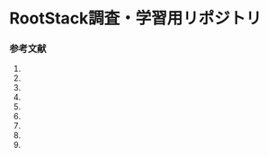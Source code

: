 # RootStack調査・学習用リポジトリ

### 参考文献
1. []()
2. []()
3. []()
4. []()
5. []()
6. []()
7. []()
8. []()
9. []()